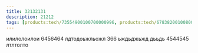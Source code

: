 ```yaml
---
title: 32132131
description: 21212
tags: [products:tech/73554900100700000996, products:tech/67838200100800004076, tutorial:technology/sql, products:tech/73554900100700000996/67837800100800004901]
---
```

илилолоилои 6456464
лдтодоьжльожл 366
ьждьджьжд дььдь 4544545 лтлтолто
